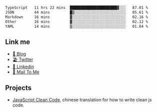 <!--START_SECTION:waka-->

```txt
TypeScript   11 hrs 22 mins  █████████████████████▓░░░   87.01 %
JSON         44 mins         █▒░░░░░░░░░░░░░░░░░░░░░░░   05.61 %
Markdown     16 mins         ▓░░░░░░░░░░░░░░░░░░░░░░░░   02.16 %
Other        16 mins         ▓░░░░░░░░░░░░░░░░░░░░░░░░   02.12 %
YAML         14 mins         ▒░░░░░░░░░░░░░░░░░░░░░░░░   01.84 %
```

<!--END_SECTION:waka-->

## Link me

- [📕 Blog](https://chris-yu.vercel.app/)
- [🏖️ Twitter](https://twitter.com/yuetong3yu)
- [🧳 Linkedin](https://www.linkedin.com/in/yuetong3yu)
- [📧 Mail To Me](mailto:yuetong3yu@gmail.com)


## Projects 

- [JavaScript Clean Code](https://js-clean-code-cn.vercel.app/), chinese translation for how to write clean js code.
